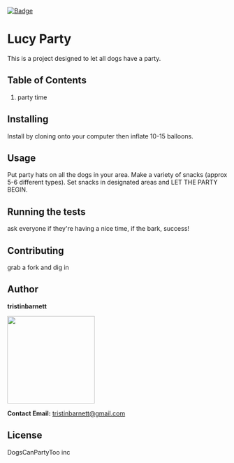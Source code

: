 
  [![Badge](https://img.shields.io/badge/Dogs-Party-orange)](https://s3.amazonaws.com/cdn-origin-etr.akc.org/wp-content/uploads/2018/03/13114640/golden-retriever-birthday-party-header.jpg)

# Lucy Party

This is a project designed to let all dogs have a party.

## Table of Contents
1. party time

## Installing
Install by cloning onto your computer then inflate 10-15 balloons.

## Usage
Put party hats on all the dogs in your area. Make a variety of snacks (approx 5-6 different types). Set snacks in designated areas and LET THE PARTY BEGIN.

## Running the tests
ask everyone if they're having a nice time, if the bark, success!

## Contributing
grab a fork and dig in 

## Author
**tristinbarnett**

<img src="https://avatars1.githubusercontent.com/u/59523370?v=4" width="200" height="200" />

**Contact Email:** tristinbarnett@gmail.com

## License
DogsCanPartyToo inc

